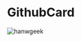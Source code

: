 # GithubCard

  <img src="https://github-readme-stats.vercel.app/api/top-langs/?username=kian-zh&layout=compact" alt="hanwgeek" />

